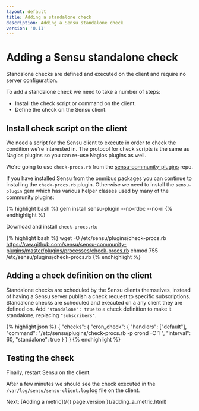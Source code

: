 ```yaml
---
layout: default
title: Adding a standalone check
description: Adding a Sensu standalone check
version: '0.11'
---
```


# Adding a Sensu standalone check

Standalone checks are defined and executed on the client and require no
server configuration. 

To add a standalone check we need to take a number of steps:

* Install the check script or command on the client.
* Define the check on the Sensu client.

## Install check script on the client

We need a script for the Sensu client to execute in order to check the
condition we're interested in. The protocol for check scripts is the
same as Nagios plugins so you can re-use Nagios plugins as well.

We're going to use `check-procs.rb` from the
[sensu-community-plugins](https://github.com/sensu/sensu-community-plugins)
repo.

If you have installed Sensu from the omnibus packages you can continue
to installing the `check-procs.rb` plugin. Otherwise we need to install
the `sensu-plugin` gem which has various helper classes used by many of
the community plugins:

{% highlight bash %}
    gem install sensu-plugin --no-rdoc --no-ri
{% endhighlight %}

Download and install `check-procs.rb`:

{% highlight bash %}
    wget -O /etc/sensu/plugins/check-procs.rb https://raw.github.com/sensu/sensu-community-plugins/master/plugins/processes/check-procs.rb
    chmod 755 /etc/sensu/plugins/check-procs.rb
{% endhighlight %}

## Adding a check definition on the client

Standalone checks are scheduled by the Sensu clients themselves, instead
of having a Sensu server publish a check request to specific
subscriptions. Standalone checks are scheduled and executed on a any
client they are defined on. Add `"standalone": true` to a check
definition to make it standalone, replacing `"subscribers"`.

{% highlight json %}
    {
      "checks": {
        "cron_check": {
          "handlers": ["default"],
          "command": "/etc/sensu/plugins/check-procs.rb -p crond -C 1 ",
          "interval": 60,
          "standalone": true
        }
      }
    }
{% endhighlight %}

## Testing the check

Finally, restart Sensu on the client.

After a few minutes we should see the check executed in the
`/var/log/sensu/sensu-client.log` log file on the client.

Next: [Adding a metric](/{{ page.version }}/adding_a_metric.html)
